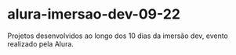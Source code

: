 # alura-imersao-dev-09-22
Projetos desenvolvidos ao longo dos 10 dias da imersão dev, evento realizado pela Alura.
